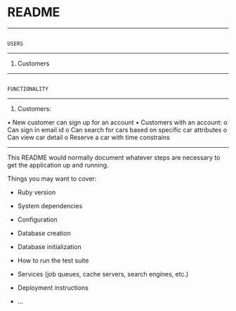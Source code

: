 # README

------------------------------------------------------------------------------------------------------
																					USERS
---------------------------------------------------------------------------------------------------------

1) Customers

------------------------------------------------------------------------------------------------------
																					FUNCTIONALITY
---------------------------------------------------------------------------------------------------------
1) Customers:

•	New customer can sign up for an account
•	Customers with an account:
    o	Can sign in email id
    o	Can search for cars based on specific car attributes
    o	Can view car detail
    o	Reserve a car with time constrains

---------------------------------------------------------------------------------------------------------



This README would normally document whatever steps are necessary to get the
application up and running.

Things you may want to cover:

* Ruby version

* System dependencies

* Configuration

* Database creation

* Database initialization

* How to run the test suite

* Services (job queues, cache servers, search engines, etc.)

* Deployment instructions

* ...
